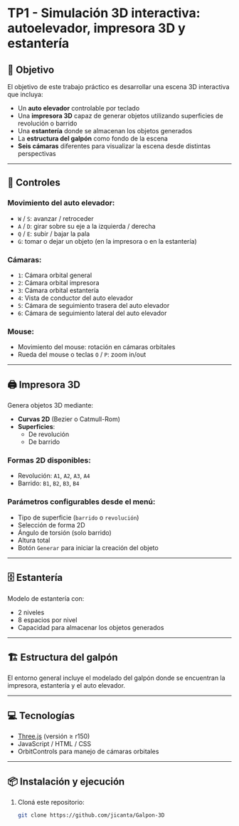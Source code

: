 # TP1 - Simulación 3D interactiva: autoelevador, impresora 3D y estantería

## 🎯 Objetivo

El objetivo de este trabajo práctico es desarrollar una escena 3D interactiva que incluya:

- Un **auto elevador** controlable por teclado
- Una **impresora 3D** capaz de generar objetos utilizando superficies de revolución o barrido
- Una **estantería** donde se almacenan los objetos generados
- La **estructura del galpón** como fondo de la escena
- **Seis cámaras** diferentes para visualizar la escena desde distintas perspectivas

---

## 🔧 Controles

### Movimiento del auto elevador:
- `W` / `S`: avanzar / retroceder
- `A` / `D`: girar sobre su eje a la izquierda / derecha
- `Q` / `E`: subir / bajar la pala
- `G`: tomar o dejar un objeto (en la impresora o en la estantería)

### Cámaras:
- `1`: Cámara orbital general
- `2`: Cámara orbital impresora
- `3`: Cámara orbital estantería
- `4`: Vista de conductor del auto elevador
- `5`: Cámara de seguimiento trasera del auto elevador
- `6`: Cámara de seguimiento lateral del auto elevador

### Mouse:
- Movimiento del mouse: rotación en cámaras orbitales
- Rueda del mouse o teclas `O` / `P`: zoom in/out

---

## 🖨️ Impresora 3D

Genera objetos 3D mediante:

- **Curvas 2D** (Bezier o Catmull-Rom)
- **Superficies**:
  - De revolución
  - De barrido

### Formas 2D disponibles:
- Revolución: `A1`, `A2`, `A3`, `A4`
- Barrido: `B1`, `B2`, `B3`, `B4`

### Parámetros configurables desde el menú:
- Tipo de superficie (`barrido` o `revolución`)
- Selección de forma 2D
- Ángulo de torsión (solo barrido)
- Altura total
- Botón `Generar` para iniciar la creación del objeto

---

## 🗄️ Estantería

Modelo de estantería con:

- 2 niveles
- 8 espacios por nivel
- Capacidad para almacenar los objetos generados

---

## 🏗️ Estructura del galpón

El entorno general incluye el modelado del galpón donde se encuentran la impresora, estantería y el auto elevador.

---

## 💻 Tecnologías

- [Three.js](https://threejs.org/) (versión ≥ r150)
- JavaScript / HTML / CSS
- OrbitControls para manejo de cámaras orbitales

---

## 📦 Instalación y ejecución

1. Cloná este repositorio:
   ```bash
   git clone https://github.com/jicanta/Galpon-3D
